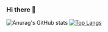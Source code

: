 ### Hi there 👋

<!--
**noah415/noah415** is a ✨ _special_ ✨ repository because its `README.md` (this file) appears on your GitHub profile.

Here are some ideas to get you started:

- 🔭 I’m currently working on ...
- 🌱 I’m currently learning ...
- 👯 I’m looking to collaborate on ...
- 🤔 I’m looking for help with ...
- 💬 Ask me about ...
- 📫 How to reach me: ...
- 😄 Pronouns: ...
- ⚡ Fun fact: ...
-->

![Anurag's GitHub stats](https://github-readme-stats.vercel.app/api?username=noah415&show_icons=true&theme=calm&count_private=true)
[![Top Langs](https://github-readme-stats.vercel.app/api/top-langs/?username=noah415&layout=compact)](https://github.com/anuraghazra/github-readme-stats)
